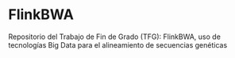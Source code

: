 # FlinkBWA
Repositorio del Trabajo de Fin de Grado (TFG): FlinkBWA, uso de tecnologías Big Data para el alineamiento de secuencias genéticas
